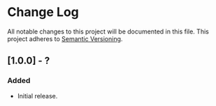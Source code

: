 # Change Log
All notable changes to this project will be documented in this file.
This project adheres to [Semantic Versioning](http://semver.org/).

## [1.0.0] - ?
### Added
 - Initial release.
